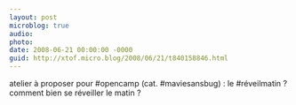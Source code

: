 ```yaml
---
layout: post
microblog: true
audio: 
photo: 
date: 2008-06-21 00:00:00 -0000
guid: http://xtof.micro.blog/2008/06/21/t840158846.html
---
```

atelier à proposer pour #opencamp (cat. #maviesansbug) : le #réveilmatin ? comment bien se réveiller le matin ?
